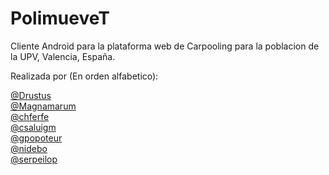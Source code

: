 # PolimueveT

Cliente Android para la plataforma web de Carpooling para la poblacion de la UPV, Valencia, España.

Realizada por (En orden alfabetico):

[@Drustus](http://github.com/drustus) <br/>
[@Magnamarum](http://github.com/Magnamarum) <br/>
[@chferfe](http://github.com/chferfe) <br/>
[@csaluigm](http://github.com/csaluigm) <br/>
[@gpopoteur](http://github.com/gpopoteur) <br/>
[@nidebo](http://github.com/nidebo) <br/>
[@serpeilop](http://github.com/serpeilop) <br/>